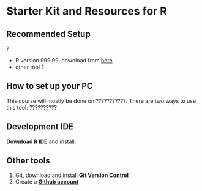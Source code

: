 # Starter Kit and Resources for R

## Recommended Setup

?
- R version 999.99, download from [here](https://www.r.com/version999/r.exe)
- other tool
?

## How to set up your PC

This course will mostly be done on ???????????. There are two ways to use this tool: ??????????
## Development IDE
**[Download R IDE](https://www.r.com/ide/)** and install.


## Other tools
1. Git, download and install **[Git Version Control](https://git-scm.com/downloads)**
2. Create a **[Github account](https://github.com/join)**

